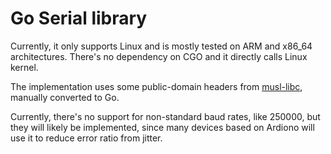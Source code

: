 # Go Serial library

Currently, it only supports Linux and is mostly tested on ARM and x86_64 architectures.
There's no dependency on CGO and it directly calls Linux kernel.

The implementation uses some public-domain headers from [musl-libc](http://www.musl-libc.org), manually converted to Go.

Currently, there's no support for non-standard baud rates, like 250000, but they will likely be implemented, since many devices based on Ardiono will use it to reduce error ratio from jitter.
